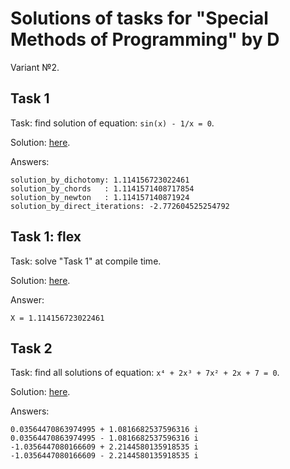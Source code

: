 # Solutions of tasks for "Special Methods of Programming" by D

Variant №2.


## Task 1
Task: find solution of equation: `sin(x) - 1/x = 0`.

Solution: [here](./task1_solve_equation/src/main.rs).

Answers:
```
solution_by_dichotomy: 1.114156723022461
solution_by_chords   : 1.1141571408717854
solution_by_newton   : 1.114157140871924
solution_by_direct_iterations: -2.772604525254792
```


## Task 1: flex
Task: solve "Task 1" at compile time.

Solution: [here](./task1_solve_equation_at_compile_time/src/main.rs).

Answer:
```
X = 1.114156723022461
```


## Task 2
Task: find all solutions of equation: `x⁴ + 2x³ + 7x² + 2x + 7 = 0`.

Solution: [here](./task2_solve_polynomial_equation/src/main.rs).

Answers:
```
0.03564470863974995 + 1.0816682537596316 i
0.03564470863974995 - 1.0816682537596316 i
-1.0356447080166609 + 2.2144580135918535 i
-1.0356447080166609 - 2.2144580135918535 i
```

